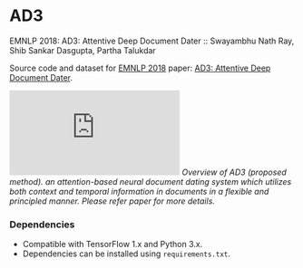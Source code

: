# AD3
EMNLP 2018: AD3: Attentive Deep Document Dater :: Swayambhu Nath Ray, Shib Sankar Dasgupta, Partha Talukdar

Source code and dataset for [EMNLP 2018](http://emnlp2018.org) paper: [AD3: Attentive Deep Document Dater](http://malllabiisc.github.io/publications/).

![](https://github.com/malllabiisc/AD3/Model.pdf)
*Overview of AD3 (proposed method). an attention-based neural document dating system which utilizes both context and temporal information in documents in a flexible and principled manner. Please refer paper for more details.*

### Dependencies

* Compatible with TensorFlow 1.x and Python 3.x.
* Dependencies can be installed using `requirements.txt`.
